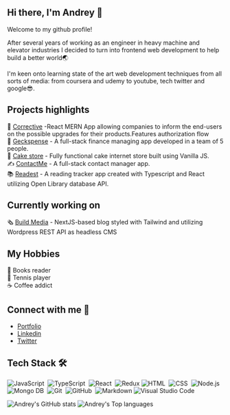 ## Hi there, I'm Andrey 👋

Welcome to my github profile!

After several years of working as an engineer in heavy machine and elevator industries I decided to turn into frontend web development to help build a better world:earth_asia:

I'm keen onto learning state of the art web development techniques from all sorts of media: from coursera and udemy to youtube, tech twitter and google:sunglasses:. 

## Projects highlights
:toolbox: [Corrective](https://github.com/BabkinAV/Corrective/) -React MERN App allowing companies to inform the end-users on the possible upgrades for their products.Features authorization flow<br/>
:bank: [Geckspense](https://github.com/chingu-voyages/v37-geckos-team-07) - A full-stack finance managing app developed in a team of 5 people.<br/>
:doughnut: [Cake store](https://github.com/chingu-voyages/v24-toucans-team-01) - Fully functional cake internet store built using Vanilla JS.<br/>
:writing_hand: [ContactMe](https://github.com/BabkinAV/contactme) - A full-stack contact manager app.<br/>
:books: [Readest](https://github.com/BabkinAV/readest) - A reading tracker app created with Typescript and React utilizing Open Library database API.<br/>

## Currently working on
:newspaper_roll: [Build Media](https://github.com/BabkinAV/build-media) - NextJS-based blog styled with Tailwind and utilizing Wordpress REST API as headless CMS


## My Hobbies
:orange_book: Books reader <br/>
:tennis: Tennis player <br/>
:coffee: Coffee addict 

## Connect with me :thought_balloon:
- [Portfolio](http://andreybabkin.com/) <br/>
- [Linkedin](https://www.linkedin.com/in/andrey-babkin-b0761682/) <br/>
- [Twitter](https://twitter.com/BabkinAndrey56) <br/>

## Tech Stack  🛠 &nbsp;
![JavaScript](https://img.shields.io/badge/-JavaScript-05122A?style=flat&logo=javascript)&nbsp;
![TypeScript](https://img.shields.io/badge/-Typescript-05122A?logo=typescript&logoColor=3178C6)&nbsp;
![React](https://img.shields.io/badge/-React-05122A?style=flat&logo=react)&nbsp;
![Redux](https://img.shields.io/badge/redux-%23593d88.svg?style=flat&logo=redux)
![HTML](https://img.shields.io/badge/-HTML-05122A?style=flat&logo=HTML5)&nbsp;
![CSS](https://img.shields.io/badge/-CSS-05122A?style=flat&logo=CSS3&logoColor=1572B6)&nbsp;
![Node.js](https://img.shields.io/badge/-Node.js-05122A?style=flat&logo=node.js)&nbsp;
![Mongo DB](https://img.shields.io/badge/-MongoDB-05122A?style=flat&logo=mongodb)&nbsp;
![Git](https://img.shields.io/badge/-Git-05122A?style=flat&logo=git)&nbsp;
![GitHub](https://img.shields.io/badge/-GitHub-05122A?style=flat&logo=github)&nbsp;
![Markdown](https://img.shields.io/badge/-Markdown-05122A?style=flat&logo=markdown)
![Visual Studio Code](https://img.shields.io/badge/-Visual%20Studio%20Code-05122A?style=flat&logo=visual-studio-code&logoColor=007ACC)&nbsp;

![Andrey's GitHub stats](https://github-readme-stats.vercel.app/api?username=babkinav&show_icons=true&count_private=true&theme=merko)
![Andrey's Top languages](https://github-readme-stats.vercel.app/api/top-langs/?username=babkinav&count_private=true&theme=tokyonight)



